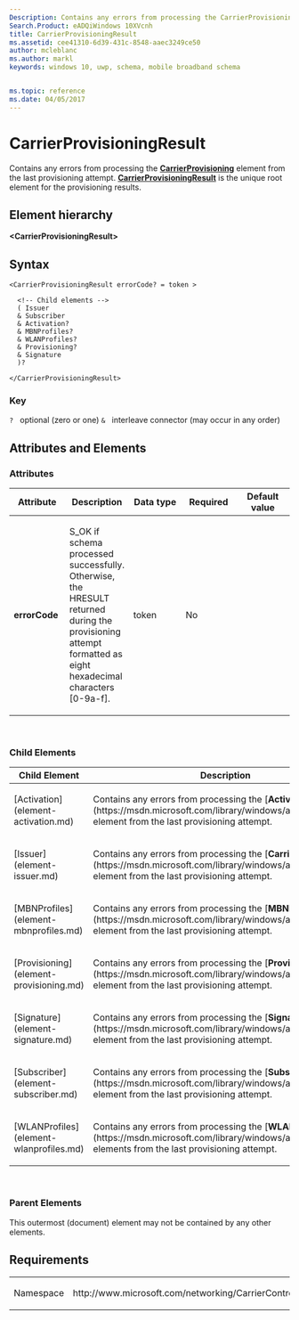 ```yaml
---
Description: Contains any errors from processing the CarrierProvisioning element from the last provisioning attempt.
Search.Product: eADQiWindows 10XVcnh
title: CarrierProvisioningResult
ms.assetid: cee41310-6d39-431c-8548-aaec3249ce50
author: mcleblanc
ms.author: markl
keywords: windows 10, uwp, schema, mobile broadband schema


ms.topic: reference
ms.date: 04/05/2017
---
```


# CarrierProvisioningResult


Contains any errors from processing the [**CarrierProvisioning**](https://msdn.microsoft.com/library/windows/apps/hh868289) element from the last provisioning attempt. [**CarrierProvisioningResult**](element-carrierprovisioningresult.md) is the unique root element for the provisioning results.

## Element hierarchy

**&lt;CarrierProvisioningResult&gt;**

## Syntax

``` syntax
<CarrierProvisioningResult errorCode? = token >

  <!-- Child elements -->
  ( Issuer
  & Subscriber
  & Activation?
  & MBNProfiles?
  & WLANProfiles?
  & Provisioning?
  & Signature
  )?

</CarrierProvisioningResult>
```

### Key

`?`   optional (zero or one)
`&`   interleave connector (may occur in any order)

## Attributes and Elements


### Attributes

<table>
<colgroup>
<col width="20%" />
<col width="20%" />
<col width="20%" />
<col width="20%" />
<col width="20%" />
</colgroup>
<thead>
<tr class="header">
<th>Attribute</th>
<th>Description</th>
<th>Data type</th>
<th>Required</th>
<th>Default value</th>
</tr>
</thead>
<tbody>
<tr class="odd">
<td><strong>errorCode</strong></td>
<td><p>S_OK if schema processed successfully. Otherwise, the HRESULT returned during the provisioning attempt formatted as eight hexadecimal characters [0-9a-f].</p></td>
<td>token</td>
<td>No</td>
<td></td>
</tr>
</tbody>
</table>

 

### Child Elements

<table>
<colgroup>
<col width="50%" />
<col width="50%" />
</colgroup>
<thead>
<tr class="header">
<th>Child Element</th>
<th>Description</th>
</tr>
</thead>
<tbody>
<tr class="odd">
<td>[Activation](element-activation.md)</td>
<td><p>Contains any errors from processing the [<strong>Activation</strong>](https://msdn.microsoft.com/library/windows/apps/hh868285) element from the last provisioning attempt.</p></td>
</tr>
<tr class="even">
<td>[Issuer](element-issuer.md)</td>
<td><p>Contains any errors from processing the [<strong>CarrierId</strong>](https://msdn.microsoft.com/library/windows/apps/hh868288) element from the last provisioning attempt.</p></td>
</tr>
<tr class="odd">
<td>[MBNProfiles](element-mbnprofiles.md)</td>
<td><p>Contains any errors from processing the [<strong>MBNProfiles</strong>](https://msdn.microsoft.com/library/windows/apps/hh868295) element from the last provisioning attempt.</p></td>
</tr>
<tr class="even">
<td>[Provisioning](element-provisioning.md)</td>
<td><p>Contains any errors from processing the [<strong>Provisioning</strong>](https://msdn.microsoft.com/library/windows/apps/hh868300) element from the last provisioning attempt.</p></td>
</tr>
<tr class="odd">
<td>[Signature](element-signature.md)</td>
<td><p>Contains any errors from processing the [<strong>Signature</strong>](https://msdn.microsoft.com/library/windows/apps/hh868330) element from the last provisioning attempt.</p></td>
</tr>
<tr class="even">
<td>[Subscriber](element-subscriber.md)</td>
<td><p>Contains any errors from processing the [<strong>SubscriberId</strong>](https://msdn.microsoft.com/library/windows/apps/hh868305) element from the last provisioning attempt.</p></td>
</tr>
<tr class="odd">
<td>[WLANProfiles](element-wlanprofiles.md)</td>
<td><p>Contains any errors from processing the [<strong>WLANProfile</strong>](https://msdn.microsoft.com/library/windows/apps/hh868422) elements from the last provisioning attempt.</p></td>
</tr>
</tbody>
</table>

 

### Parent Elements

This outermost (document) element may not be contained by any other elements.

## Requirements

<table>
<colgroup>
<col width="50%" />
<col width="50%" />
</colgroup>
<tbody>
<tr class="odd">
<td><p>Namespace</p></td>
<td><p>http://www.microsoft.com/networking/CarrierControlResults/v1</p></td>
</tr>
</tbody>
</table>

 

 



